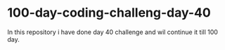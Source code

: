 # 100-day-coding-challeng-day-40
In this repository i have  done day 40 challenge and wil continue it till 100 day.
